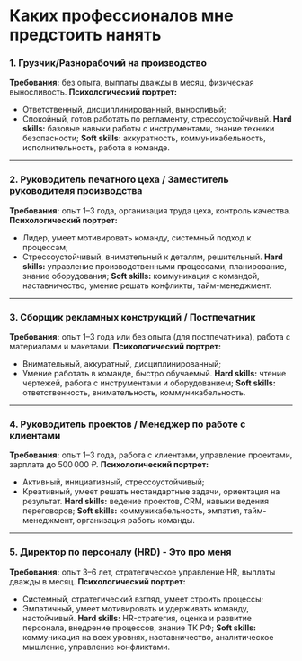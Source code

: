 # Каких профессионалов мне предстоить нанять

### 1. **Грузчик/Разнорабочий на производство**

**Требования:** без опыта, выплаты дважды в месяц, физическая выносливость.
**Психологический портрет:**

* Ответственный, дисциплинированный, выносливый;
* Спокойный, готов работать по регламенту, стрессоустойчивый.
  **Hard skills:** базовые навыки работы с инструментами, знание техники безопасности;
  **Soft skills:** аккуратность, коммуникабельность, исполнительность, работа в команде.

---

### 2. **Руководитель печатного цеха / Заместитель руководителя производства**

**Требования:** опыт 1–3 года, организация труда цеха, контроль качества.
**Психологический портрет:**

* Лидер, умеет мотивировать команду, системный подход к процессам;
* Стрессоустойчивый, внимательный к деталям, решительный.
  **Hard skills:** управление производственными процессами, планирование, знание оборудования;
  **Soft skills:** коммуникация с командой, наставничество, умение решать конфликты, тайм-менеджмент.

---

### 3. **Сборщик рекламных конструкций / Постпечатник**

**Требования:** опыт 1–3 года или без опыта (для постпечатника), работа с материалами и макетами.
**Психологический портрет:**

* Внимательный, аккуратный, дисциплинированный;
* Умение работать в команде, быстро обучаемый.
  **Hard skills:** чтение чертежей, работа с инструментами и оборудованием;
  **Soft skills:** ответственность, внимательность, коммуникабельность.

---

### 4. **Руководитель проектов / Менеджер по работе с клиентами**

**Требования:** опыт 1–3 года, работа с клиентами, управление проектами, зарплата до 500 000 ₽.
**Психологический портрет:**

* Активный, инициативный, стрессоустойчивый;
* Креативный, умеет решать нестандартные задачи, ориентация на результат.
  **Hard skills:** ведение проектов, CRM, навыки ведения переговоров;
  **Soft skills:** коммуникабельность, эмпатия, тайм-менеджмент, организация работы команды.

---

### 5. **Директор по персоналу (HRD)** - Это про меня

**Требования:** опыт 3–6 лет, стратегическое управление HR, выплаты дважды в месяц.
**Психологический портрет:**

* Системный, стратегический взгляд, умеет строить процессы;
* Эмпатичный, умеет мотивировать и удерживать команду, настойчивый.
  **Hard skills:** HR-стратегия, оценка и развитие персонала, внедрение процессов, знание ТК РФ;
  **Soft skills:** коммуникация на всех уровнях, наставничество, аналитическое мышление, управление конфликтами.

